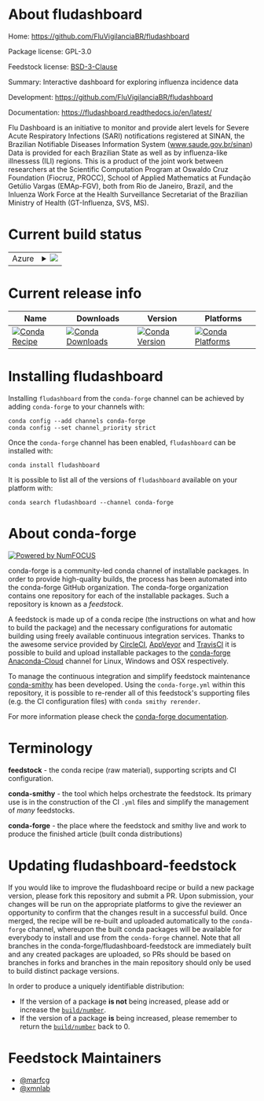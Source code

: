 About fludashboard
==================

Home: https://github.com/FluVigilanciaBR/fludashboard

Package license: GPL-3.0

Feedstock license: [BSD-3-Clause](https://github.com/conda-forge/fludashboard-feedstock/blob/master/LICENSE.txt)

Summary: Interactive dashboard for exploring influenza incidence data

Development: https://github.com/FluVigilanciaBR/fludashboard

Documentation: https://fludashboard.readthedocs.io/en/latest/

Flu Dashboard is an initiative to monitor and provide alert levels for
Severe Acute Respiratory Infections (SARI) notifications registered at SINAN,
the Brazilian Notifiable Diseases Information System (www.saude.gov.br/sinan) Data
is provided for each Brazilian State as well as by influenza-like illnessess (ILI) regions.
This is a product of the joint work between researchers at the Scientific Computation Program
at Oswaldo Cruz Foundation (Fiocruz, PROCC), School of Applied Mathematics
at Fundação Getúlio Vargas (EMAp-FGV), both from Rio de Janeiro, Brazil,
and the Inluenza Work Force at the Health Surveillance Secretariat of
the Brazilian Ministry of Health (GT-Influenza, SVS, MS).


Current build status
====================


<table>
    
  <tr>
    <td>Azure</td>
    <td>
      <details>
        <summary>
          <a href="https://dev.azure.com/conda-forge/feedstock-builds/_build/latest?definitionId=5911&branchName=master">
            <img src="https://dev.azure.com/conda-forge/feedstock-builds/_apis/build/status/fludashboard-feedstock?branchName=master">
          </a>
        </summary>
        <table>
          <thead><tr><th>Variant</th><th>Status</th></tr></thead>
          <tbody><tr>
              <td>linux_64_python3.10.____cpython</td>
              <td>
                <a href="https://dev.azure.com/conda-forge/feedstock-builds/_build/latest?definitionId=5911&branchName=master">
                  <img src="https://dev.azure.com/conda-forge/feedstock-builds/_apis/build/status/fludashboard-feedstock?branchName=master&jobName=linux&configuration=linux_64_python3.10.____cpython" alt="variant">
                </a>
              </td>
            </tr><tr>
              <td>linux_64_python3.7.____cpython</td>
              <td>
                <a href="https://dev.azure.com/conda-forge/feedstock-builds/_build/latest?definitionId=5911&branchName=master">
                  <img src="https://dev.azure.com/conda-forge/feedstock-builds/_apis/build/status/fludashboard-feedstock?branchName=master&jobName=linux&configuration=linux_64_python3.7.____cpython" alt="variant">
                </a>
              </td>
            </tr><tr>
              <td>linux_64_python3.8.____cpython</td>
              <td>
                <a href="https://dev.azure.com/conda-forge/feedstock-builds/_build/latest?definitionId=5911&branchName=master">
                  <img src="https://dev.azure.com/conda-forge/feedstock-builds/_apis/build/status/fludashboard-feedstock?branchName=master&jobName=linux&configuration=linux_64_python3.8.____cpython" alt="variant">
                </a>
              </td>
            </tr><tr>
              <td>linux_64_python3.9.____cpython</td>
              <td>
                <a href="https://dev.azure.com/conda-forge/feedstock-builds/_build/latest?definitionId=5911&branchName=master">
                  <img src="https://dev.azure.com/conda-forge/feedstock-builds/_apis/build/status/fludashboard-feedstock?branchName=master&jobName=linux&configuration=linux_64_python3.9.____cpython" alt="variant">
                </a>
              </td>
            </tr><tr>
              <td>osx_64_python3.10.____cpython</td>
              <td>
                <a href="https://dev.azure.com/conda-forge/feedstock-builds/_build/latest?definitionId=5911&branchName=master">
                  <img src="https://dev.azure.com/conda-forge/feedstock-builds/_apis/build/status/fludashboard-feedstock?branchName=master&jobName=osx&configuration=osx_64_python3.10.____cpython" alt="variant">
                </a>
              </td>
            </tr><tr>
              <td>osx_64_python3.7.____cpython</td>
              <td>
                <a href="https://dev.azure.com/conda-forge/feedstock-builds/_build/latest?definitionId=5911&branchName=master">
                  <img src="https://dev.azure.com/conda-forge/feedstock-builds/_apis/build/status/fludashboard-feedstock?branchName=master&jobName=osx&configuration=osx_64_python3.7.____cpython" alt="variant">
                </a>
              </td>
            </tr><tr>
              <td>osx_64_python3.8.____cpython</td>
              <td>
                <a href="https://dev.azure.com/conda-forge/feedstock-builds/_build/latest?definitionId=5911&branchName=master">
                  <img src="https://dev.azure.com/conda-forge/feedstock-builds/_apis/build/status/fludashboard-feedstock?branchName=master&jobName=osx&configuration=osx_64_python3.8.____cpython" alt="variant">
                </a>
              </td>
            </tr><tr>
              <td>osx_64_python3.9.____cpython</td>
              <td>
                <a href="https://dev.azure.com/conda-forge/feedstock-builds/_build/latest?definitionId=5911&branchName=master">
                  <img src="https://dev.azure.com/conda-forge/feedstock-builds/_apis/build/status/fludashboard-feedstock?branchName=master&jobName=osx&configuration=osx_64_python3.9.____cpython" alt="variant">
                </a>
              </td>
            </tr>
          </tbody>
        </table>
      </details>
    </td>
  </tr>
</table>

Current release info
====================

| Name | Downloads | Version | Platforms |
| --- | --- | --- | --- |
| [![Conda Recipe](https://img.shields.io/badge/recipe-fludashboard-green.svg)](https://anaconda.org/conda-forge/fludashboard) | [![Conda Downloads](https://img.shields.io/conda/dn/conda-forge/fludashboard.svg)](https://anaconda.org/conda-forge/fludashboard) | [![Conda Version](https://img.shields.io/conda/vn/conda-forge/fludashboard.svg)](https://anaconda.org/conda-forge/fludashboard) | [![Conda Platforms](https://img.shields.io/conda/pn/conda-forge/fludashboard.svg)](https://anaconda.org/conda-forge/fludashboard) |

Installing fludashboard
=======================

Installing `fludashboard` from the `conda-forge` channel can be achieved by adding `conda-forge` to your channels with:

```
conda config --add channels conda-forge
conda config --set channel_priority strict
```

Once the `conda-forge` channel has been enabled, `fludashboard` can be installed with:

```
conda install fludashboard
```

It is possible to list all of the versions of `fludashboard` available on your platform with:

```
conda search fludashboard --channel conda-forge
```


About conda-forge
=================

[![Powered by
NumFOCUS](https://img.shields.io/badge/powered%20by-NumFOCUS-orange.svg?style=flat&colorA=E1523D&colorB=007D8A)](https://numfocus.org)

conda-forge is a community-led conda channel of installable packages.
In order to provide high-quality builds, the process has been automated into the
conda-forge GitHub organization. The conda-forge organization contains one repository
for each of the installable packages. Such a repository is known as a *feedstock*.

A feedstock is made up of a conda recipe (the instructions on what and how to build
the package) and the necessary configurations for automatic building using freely
available continuous integration services. Thanks to the awesome service provided by
[CircleCI](https://circleci.com/), [AppVeyor](https://www.appveyor.com/)
and [TravisCI](https://travis-ci.com/) it is possible to build and upload installable
packages to the [conda-forge](https://anaconda.org/conda-forge)
[Anaconda-Cloud](https://anaconda.org/) channel for Linux, Windows and OSX respectively.

To manage the continuous integration and simplify feedstock maintenance
[conda-smithy](https://github.com/conda-forge/conda-smithy) has been developed.
Using the ``conda-forge.yml`` within this repository, it is possible to re-render all of
this feedstock's supporting files (e.g. the CI configuration files) with ``conda smithy rerender``.

For more information please check the [conda-forge documentation](https://conda-forge.org/docs/).

Terminology
===========

**feedstock** - the conda recipe (raw material), supporting scripts and CI configuration.

**conda-smithy** - the tool which helps orchestrate the feedstock.
                   Its primary use is in the construction of the CI ``.yml`` files
                   and simplify the management of *many* feedstocks.

**conda-forge** - the place where the feedstock and smithy live and work to
                  produce the finished article (built conda distributions)


Updating fludashboard-feedstock
===============================

If you would like to improve the fludashboard recipe or build a new
package version, please fork this repository and submit a PR. Upon submission,
your changes will be run on the appropriate platforms to give the reviewer an
opportunity to confirm that the changes result in a successful build. Once
merged, the recipe will be re-built and uploaded automatically to the
`conda-forge` channel, whereupon the built conda packages will be available for
everybody to install and use from the `conda-forge` channel.
Note that all branches in the conda-forge/fludashboard-feedstock are
immediately built and any created packages are uploaded, so PRs should be based
on branches in forks and branches in the main repository should only be used to
build distinct package versions.

In order to produce a uniquely identifiable distribution:
 * If the version of a package **is not** being increased, please add or increase
   the [``build/number``](https://docs.conda.io/projects/conda-build/en/latest/resources/define-metadata.html#build-number-and-string).
 * If the version of a package **is** being increased, please remember to return
   the [``build/number``](https://docs.conda.io/projects/conda-build/en/latest/resources/define-metadata.html#build-number-and-string)
   back to 0.

Feedstock Maintainers
=====================

* [@marfcg](https://github.com/marfcg/)
* [@xmnlab](https://github.com/xmnlab/)

